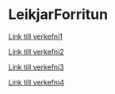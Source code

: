 # LeikjarForritun


[Link till verkefni1](./Verkefni1)


[Link till verkefni2](./Verkefni2)


[Link till verkefni3](./Verkefni3)


[Link till verkefni4](./Verkefni4)

